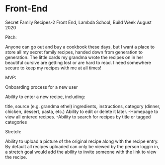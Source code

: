 # Front-End

Secret Family Recipes-2 Front End, Lambda School, Build Week August 2020

Pitch:

Anyone can go out and buy a cookbook these days, but I want a place to store all my secret family recipes, handed down from generation to generation. The little cards my grandma wrote the recipes on in her beautiful cursive are getting lost or are hard to read. I need somewhere secure to keep my recipes with me at all times!


MVP:

Onboarding process for a new user

Ability to enter a new recipe, including:

title,
source (e.g. grandma ethel)
ingredients,
instructions,
category (dinner, chicken, dessert, pasta, etc.)
Ability to edit or delete it later. -Homepage to view all entered recipes. -Ability to search for recipes by title or tagged categories

Stretch:

Ability to upload a picture of the original recipe along with the recipe entry. By default all recipes uploaded can only be viewed by the person loggin in, a stretch goal would add the ability to invite someone with the link to view the recipe.
